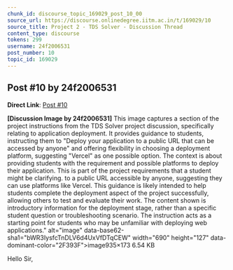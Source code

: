 ```yaml
---
chunk_id: discourse_topic_169029_post_10_00
source_url: https://discourse.onlinedegree.iitm.ac.in/t/169029/10
source_title: Project 2 - TDS Solver - Discussion Thread
content_type: discourse
tokens: 299
username: 24f2006531
post_number: 10
topic_id: 169029
---
```


## Post #10 by 24f2006531

**Direct Link**: [Post #10](https://discourse.onlinedegree.iitm.ac.in/t/169029/10)

**[Discussion Image by 24f2006531]** This image captures a section of the project instructions from the TDS Solver project discussion, specifically relating to application deployment. It provides guidance to students, instructing them to "Deploy your application to a public URL that can be accessed by anyone" and offering flexibility in choosing a deployment platform, suggesting "Vercel" as one possible option. The context is about providing students with the requirement and possible platforms to deploy their application. This is part of the project requirements that a student might be clarifying. to a public URL accessible by anyone, suggesting they can use platforms like Vercel. This guidance is likely intended to help students complete the deployment aspect of the project successfully, allowing others to test and evaluate their work. The content shown is introductory information for the deployment stage, rather than a specific student question or troubleshooting scenario. The instruction acts as a starting point for students who may be unfamiliar with deploying web applications." alt="image" data-base62-sha1="bWR3IysfcTnDLV6d4UxVfDTqCEW" width="690" height="127" data-dominant-color="2F393F">image935×173 6.54 KB

Hello Sir,
